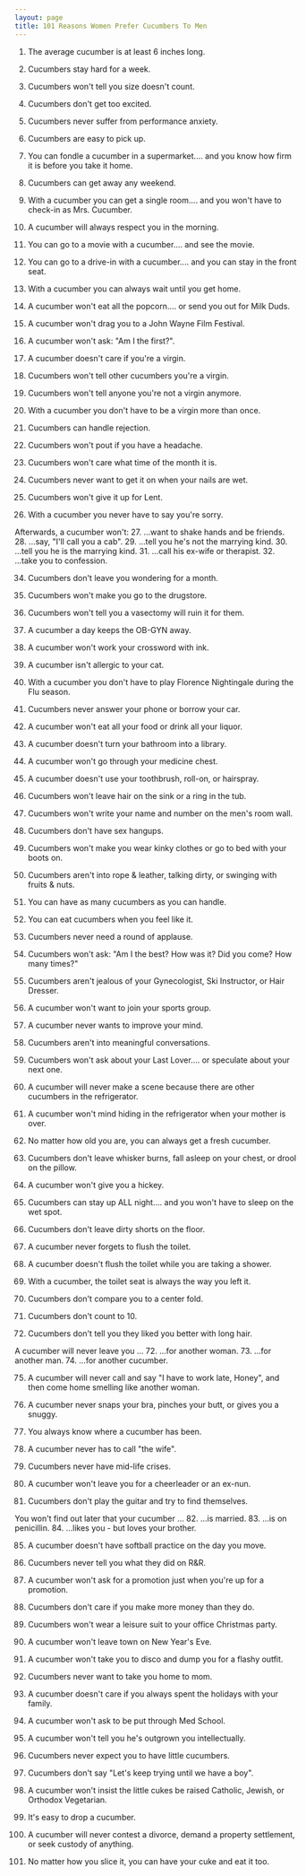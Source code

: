 ```yaml
---
layout: page
title: 101 Reasons Women Prefer Cucumbers To Men
---
```


1. The average cucumber is at least 6 inches long. 

2. Cucumbers stay hard for a week. 

3. Cucumbers won't tell you size doesn't count. 

4. Cucumbers don't get too excited. 

5. Cucumbers never suffer from performance anxiety. 

6. Cucumbers are easy to pick up. 

7. You can fondle a cucumber in a supermarket.... and you know 
how firm it is before you take it home. 

8. Cucumbers can get away any weekend. 

9. With a cucumber you can get a single room.... and you won't 
have to check-in as Mrs. Cucumber. 

10. A cucumber will always respect you in the morning. 

11. You can go to a movie with a cucumber.... and see the movie.

12. You can go to a drive-in with a cucumber.... and you can 
stay in the front seat. 

13. With a cucumber you can always wait until you get home. 

14. A cucumber won't eat all the popcorn.... or send you out 
for Milk Duds. 

15. A cucumber won't drag you to a John Wayne Film Festival.

16. A cucumber won't ask: "Am I the first?". 

17. A cucumber doesn't care if you're a virgin. 

18. Cucumbers won't tell other cucumbers you're a virgin. 

19. Cucumbers won't tell anyone you're not a virgin anymore. 

20. With a cucumber you don't have to be a virgin more than once. 

21. Cucumbers can handle rejection. 

22. Cucumbers won't pout if you have a headache. 

23. Cucumbers won't care what time of the month it is. 

24. Cucumbers never want to get it on when your nails are wet. 

25. Cucumbers won't give it up for Lent.

26. With a cucumber you never have to say you're sorry. 

Afterwards, a cucumber won't:
27. ...want to shake hands and be friends. 
28. ...say, "I'll call you a cab". 
29. ...tell you he's not the marrying kind. 
30. ...tell you he is the marrying kind. 
31. ...call his ex-wife or therapist. 
32. ...take you to confession. 


34. Cucumbers don't leave you wondering for a month. 

35. Cucumbers won't make you go to the drugstore. 

36. Cucumbers won't tell you a vasectomy will ruin it for them. 

37. A cucumber a day keeps the OB-GYN away. 

38. A cucumber won't work your crossword with ink. 

39. A cucumber isn't allergic to your cat. 

40. With a cucumber you don't have to play Florence Nightingale 
during the Flu season. 

41. Cucumbers never answer your phone or borrow your car. 

42. A cucumber won't eat all your food or drink all your liquor. 

43. A cucumber doesn't turn your bathroom into a library. 

44. A cucumber won't go through your medicine chest. 

45. A cucumber doesn't use your toothbrush, roll-on, or hairspray. 

46. Cucumbers won't leave hair on the sink or a ring in the tub. 

47. Cucumbers won't write your name and number on the men's room wall. 

48. Cucumbers don't have sex hangups. 

49. Cucumbers won't make you wear kinky clothes or go to bed 
with your boots on. 

50. Cucumbers aren't into rope &amp; leather, talking dirty, 
or swinging with fruits &amp; nuts. 

51. You can have as many cucumbers as you can handle. 

52. You can eat cucumbers when you feel like it. 

53. Cucumbers never need a round of applause. 

54. Cucumbers won't ask: "Am I the best? How was it? Did 
you come? How many times?"

55. Cucumbers aren't jealous of your Gynecologist, Ski Instructor, 
or Hair Dresser. 

56. A cucumber won't want to join your sports group. 

57. A cucumber never wants to improve your mind. 

58. Cucumbers aren't into meaningful conversations. 

59. Cucumbers won't ask about your Last Lover.... or speculate 
about your next one. 

60. A cucumber will never make a scene because there are other 
cucumbers in the refrigerator. 

61. A cucumber won't mind hiding in the refrigerator when your 
mother is over. 

62. No matter how old you are, you can always get a fresh cucumber. 

63. Cucumbers don't leave whisker burns, fall asleep on your 
chest, or drool on the pillow. 

64. A cucumber won't give you a hickey. 

65. Cucumbers can stay up ALL night.... and you won't have to 
sleep on the wet spot. 

66. Cucumbers don't leave dirty shorts on the floor. 

67. A cucumber never forgets to flush the toilet. 

68. A cucumber doesn't flush the toilet while you are taking a shower. 

69. With a cucumber, the toilet seat is always the way you left it. 

70. Cucumbers don't compare you to a center fold. 

71. Cucumbers don't count to 10. 

72. Cucumbers don't tell you they liked you better with long 
hair. 

A cucumber will never leave you ...
72. ...for another woman. 
73. ...for another man. 
74. ...for another cucumber. 


75. A cucumber will never call and say "I have to work late, 
Honey", and then come home smelling like another woman.

76. A cucumber never snaps your bra, pinches your butt, or gives you a snuggy. 

77. You always know where a cucumber has been. 

78. A cucumber never has to call "the wife". 

79. Cucumbers never have mid-life crises. 

80. A cucumber won't leave you for a cheerleader or an ex-nun. 

81. Cucumbers don't play the guitar and try to find themselves. 

You won't find out later that your cucumber ...
82. ...is married. 
83. ...is on penicillin. 
84. ...likes you - but loves your brother. 


85. A cucumber doesn't have softball practice on the day you move. 

86. Cucumbers never tell you what they did on R&amp;R. 

87. A cucumber won't ask for a promotion just when you're up for a promotion. 

88. Cucumbers don't care if you make more money than they do. 


89. Cucumbers won't wear a leisure suit to your office Christmas party. 

90. A cucumber won't leave town on New Year's Eve. 

91. A cucumber won't take you to disco and dump you for a flashy outfit. 

92. Cucumbers never want to take you home to mom. 

93. A cucumber doesn't care if you always spent the holidays 
with your family. 

94. A cucumber won't ask to be put through Med School. 

95. A cucumber won't tell you he's outgrown you intellectually. 

96. Cucumbers never expect you to have little cucumbers. 

97. Cucumbers don't say "Let's keep trying until we have a boy". 

98. A cucumber won't insist the little cukes be raised Catholic, 
Jewish, or Orthodox Vegetarian. 

99. It's easy to drop a cucumber. 

100. A cucumber will never contest a divorce, demand a property 
settlement, or seek custody of anything. 

101. No matter how you slice it, you can have your cuke and eat 
it too.
